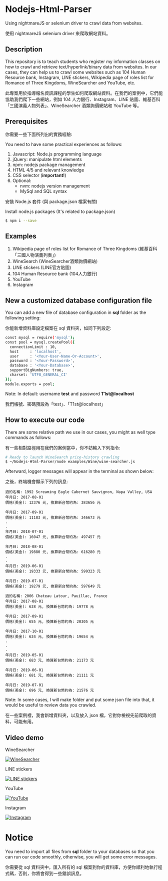 # Nodejs-Html-Parser
Using nightmareJS or selenium driver to crawl data from websites.

使用 nightmareJS selenium driver 來爬取網站資料。

## Description
This repository is to teach students who register my information classes on how to crawl and retrieve text/hyperlink/binary data from websites. In our cases, they can help us to crawl some websites such as 104 Human Resource bank, Instagram, LINE stickers, Wikipedia page of roles list for Romance of Three Kingdoms, WineSearcher and YouTube, etc.

此專案用於指導報名資訊課程的學生如何爬取網站資料。在我們的案例中，它們能協助我們爬下一些網站，例如 104 人力銀行、Instagram、LINE 貼圖、維基百科「三國演義人物列表」、WineSearcher 酒類詢價網站和 YouTube 等。

## Prerequisites
你需要一些下面所列出的實務經驗:

You need to have some practical experiences as follows:
1. Javascript: Node.js programming language
2. jQuery: manipulate html elements
3. npm: nodejs package management
4. HTML 4/5 and relevant knowledge
5. CSS selector (**important!**)
6. Optional:
   - nvm: nodejs version management
   - MySql and SQL syntax


安裝 Node.js 套件 (與 package.json 檔案有關)

Install node.js packages (It's related to package.json)
```sh
$ npm i --save
```

## Examples
1. Wikipedia page of roles list for Romance of Three Kingdoms (維基百科「三國人物演義列表」)
2. WineSearch (WineSearcher酒類詢價網站)
3. LINE stickers (LINE官方貼圖)
4. 104 Human Resource bank (104人力銀行)
5. YouTube
6. Instagram

## New a customized database configuration file
You can add a new file of database configuration in **sql** folder as the following setting:

你能新增資料庫設定檔案在 sql 資料夾，如同下列設定:
```sh
const mysql = require('mysql');
const pool = mysql.createPool({
  connectionLimit : 10,
  host     : 'localhost',
  user     : '<Your-User-Name-Or-Account>',
  password : '<Your-Password>',
  database : '<Your-Database>',
  supportBigNumbers: true,
  charset: 'UTF8_GENERAL_CI'
});
module.exports = pool;
```
Note: In default: username **test** and password **T1st@localhost** 

我們帳號、密碼預設為「test」、「T1st@localhost」

## How to execute our code
There are some relative path we use in our cases, you might as well type commands as follows:

有一些相對路徑用在我們的案例當中，你不妨輸入下列指令:
```sh
# Ready to launch WineSearch price-history crawling
$ ~/Nodejs-Html-Parser/node examples/Wine/wine-searcher.js
```
Afterward, logger messages will appear in the terminal as shown below:

之後，終端機會顯示下列的訊息:
```
酒的名稱: 1992 Screaming Eagle Cabernet Sauvignon, Napa Valley, USA
年月日: 2017-08-01
價格(美金): 12376 元, 換算新台幣約為: 383656 元

年月日: 2017-09-01
價格(美金): 11183 元, 換算新台幣約為: 346673 元
.
.
年月日: 2018-07-01
價格(美金): 16047 元, 換算新台幣約為: 497457 元

年月日: 2018-08-01
價格(美金): 19880 元, 換算新台幣約為: 616280 元
.
.
年月日: 2019-06-01
價格(美金): 19333 元, 換算新台幣約為: 599323 元

年月日: 2019-07-01
價格(美金): 19279 元, 換算新台幣約為: 597649 元
```

```
酒的名稱: 2006 Chateau Latour, Pauillac, France
年月日: 2017-08-01
價格(美金): 638 元, 換算新台幣約為: 19778 元

年月日: 2017-09-01
價格(美金): 655 元, 換算新台幣約為: 20305 元

年月日: 2017-10-01
價格(美金): 634 元, 換算新台幣約為: 19654 元
.
.
.
年月日: 2019-05-01
價格(美金): 683 元, 換算新台幣約為: 21173 元

年月日: 2019-06-01
價格(美金): 681 元, 換算新台幣約為: 21111 元

年月日: 2019-07-01
價格(美金): 696 元, 換算新台幣約為: 21576 元
```
Note: In some cases, I will make folder and put some json file into that, it would be useful to review data you crawled.

在一些案例裡，我會新增資料夾，以及放入 json 檔，它對你檢視先前爬取的資料，可能有用。

## Video demo
WineSearcher

[![WineSearcher](https://i.ytimg.com/vi/SHmqWvO_ziw/hqdefault.jpg)](https://youtu.be/SHmqWvO_ziw "WineSearch")

LINE stickers

[![LINE stickers](https://i.ytimg.com/vi/SMwI2i5xkck/hqdefault.jpg)](https://youtu.be/SMwI2i5xkck "WineSearch")

YouTube

[![YouTube](https://i.ytimg.com/vi/885WDQjq7Vw/hqdefault.jpg)](https://youtu.be/885WDQjq7Vw "YouTube")

Instagram

[![Instagram](https://i.ytimg.com/vi/wILsmJz25d4/hqdefault.jpg)](https://youtu.be/wILsmJz25d4 "Instagram")

# Notice
You need to import all files from **sql** folder to your databases so that you can run our code smoothly, otherwise, you will get some error messages.

你需要從 sql 資料夾中，匯入所有的 sql 檔案到你的資料庫，方便你順利地執行程式碼，否則，你將會得到一些錯誤訊息。
